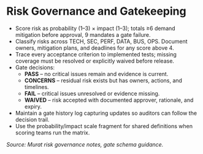 # Risk Governance and Gatekeeping

- Score risk as probability (1–3) × impact (1–3); totals ≥6 demand mitigation before approval, 9 mandates a gate failure.
- Classify risks across TECH, SEC, PERF, DATA, BUS, OPS. Document owners, mitigation plans, and deadlines for any score above 4.
- Trace every acceptance criterion to implemented tests; missing coverage must be resolved or explicitly waived before release.
- Gate decisions:
  - **PASS** – no critical issues remain and evidence is current.
  - **CONCERNS** – residual risk exists but has owners, actions, and timelines.
  - **FAIL** – critical issues unresolved or evidence missing.
  - **WAIVED** – risk accepted with documented approver, rationale, and expiry.
- Maintain a gate history log capturing updates so auditors can follow the decision trail.
- Use the probability/impact scale fragment for shared definitions when scoring teams run the matrix.

_Source: Murat risk governance notes, gate schema guidance._

